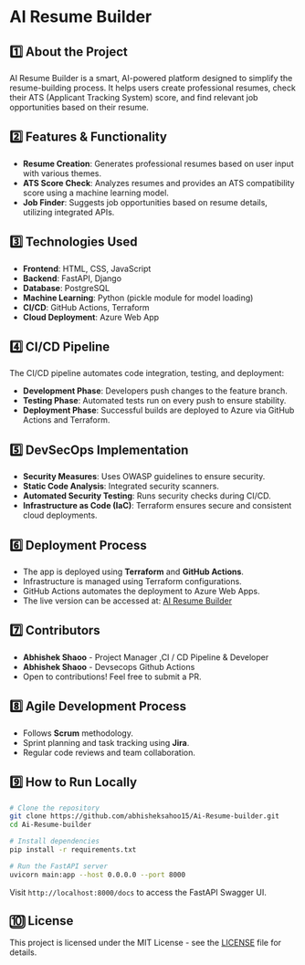 # AI Resume Builder

## 1️⃣ About the Project
AI Resume Builder is a smart, AI-powered platform designed to simplify the resume-building process. It helps users create professional resumes, check their ATS (Applicant Tracking System) score, and find relevant job opportunities based on their resume.

## 2️⃣ Features & Functionality
- **Resume Creation**: Generates professional resumes based on user input with various themes.
- **ATS Score Check**: Analyzes resumes and provides an ATS compatibility score using a machine learning model.
- **Job Finder**: Suggests job opportunities based on resume details, utilizing integrated APIs.

## 3️⃣ Technologies Used
- **Frontend**: HTML, CSS, JavaScript
- **Backend**: FastAPI, Django
- **Database**: PostgreSQL
- **Machine Learning**: Python (pickle module for model loading)
- **CI/CD**: GitHub Actions, Terraform
- **Cloud Deployment**: Azure Web App

## 4️⃣ CI/CD Pipeline
The CI/CD pipeline automates code integration, testing, and deployment:
- **Development Phase**: Developers push changes to the feature branch.
- **Testing Phase**: Automated tests run on every push to ensure stability.
- **Deployment Phase**: Successful builds are deployed to Azure via GitHub Actions and Terraform.

## 5️⃣ DevSecOps Implementation
- **Security Measures**: Uses OWASP guidelines to ensure security.
- **Static Code Analysis**: Integrated security scanners.
- **Automated Security Testing**: Runs security checks during CI/CD.
- **Infrastructure as Code (IaC)**: Terraform ensures secure and consistent cloud deployments.

## 6️⃣ Deployment Process
- The app is deployed using **Terraform** and **GitHub Actions**.
- Infrastructure is managed using Terraform configurations.
- GitHub Actions automates the deployment to Azure Web Apps.
- The live version can be accessed at: [AI Resume Builder](https://hirefireai.cloud)

## 7️⃣ Contributors
- **Abhishek Shaoo** - Project Manager ,CI / CD Pipeline & Developer
- **Abhishek Shaoo** - Devsecops Github Actions
- Open to contributions! Feel free to submit a PR.

## 8️⃣ Agile Development Process
- Follows **Scrum** methodology.
- Sprint planning and task tracking using **Jira**.
- Regular code reviews and team collaboration.

## 9️⃣ How to Run Locally
```sh
# Clone the repository
git clone https://github.com/abhisheksahoo15/Ai-Resume-builder.git
cd Ai-Resume-builder

# Install dependencies
pip install -r requirements.txt

# Run the FastAPI server
uvicorn main:app --host 0.0.0.0 --port 8000
```
Visit `http://localhost:8000/docs` to access the FastAPI Swagger UI.

## 🔟 License
This project is licensed under the MIT License - see the [LICENSE](LICENSE) file for details.
